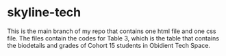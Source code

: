 # skyline-tech

This is the main branch of my repo that contains one html file and one css file. The files contain the codes for Table 3, which is the table that contains the biodetails and grades of Cohort 15 students in Obidient Tech Space.